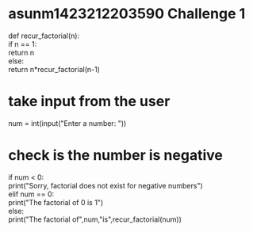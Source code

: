 # asunm1423212203590 Challenge 1
def recur_factorial(n):  
   if n == 1:  
       return n  
   else:  
       return n*recur_factorial(n-1)  
# take input from the user  
num = int(input("Enter a number: "))  
# check is the number is negative  
if num < 0:  
   print("Sorry, factorial does not exist for negative numbers")  
elif num == 0:  
   print("The factorial of 0 is 1")  
else:  
   print("The factorial of",num,"is",recur_factorial(num))
